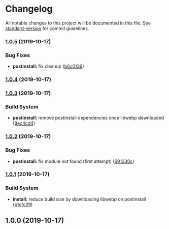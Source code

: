 # Changelog

All notable changes to this project will be documented in this file. See [standard-version](https://github.com/conventional-changelog/standard-version) for commit guidelines.

### [1.0.5](https://github.com///compare/v1.0.4...v1.0.5) (2019-10-17)


### Bug Fixes

* **postinstall:** fix cleanup ([b6c0136](https://github.com///commit/b6c0136))



### [1.0.4](https://github.com///compare/v1.0.3...v1.0.4) (2019-10-17)



### [1.0.3](https://github.com///compare/v1.0.2...v1.0.3) (2019-10-17)


### Build System

* **postinstall:** remove postinstall dependencies once libwebp downloaded ([8ec4cd4](https://github.com///commit/8ec4cd4))



### [1.0.2](https://github.com///compare/v1.0.1...v1.0.2) (2019-10-17)


### Bug Fixes

* **postinstall:** fix module not found (first attempt) ([691330c](https://github.com///commit/691330c))



### [1.0.1](https://github.com///compare/v1.0.0...v1.0.1) (2019-10-17)


### Build System

* **install:** reduce build size by downloading libwebp on postinstall ([b1cfc29](https://github.com///commit/b1cfc29))



## 1.0.0 (2019-10-17)
